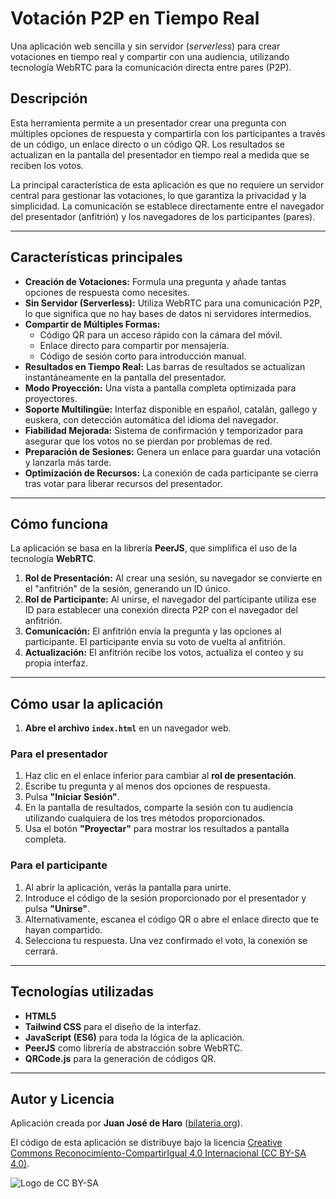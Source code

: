 # Votación P2P en Tiempo Real

Una aplicación web sencilla y sin servidor (*serverless*) para crear votaciones en tiempo real y compartir con una audiencia, utilizando tecnología WebRTC para la comunicación directa entre pares (P2P).

## Descripción

Esta herramienta permite a un presentador crear una pregunta con múltiples opciones de respuesta y compartirla con los participantes a través de un código, un enlace directo o un código QR. Los resultados se actualizan en la pantalla del presentador en tiempo real a medida que se reciben los votos.

La principal característica de esta aplicación es que no requiere un servidor central para gestionar las votaciones, lo que garantiza la privacidad y la simplicidad. La comunicación se establece directamente entre el navegador del presentador (anfitrión) y los navegadores de los participantes (pares).

-----

## Características principales

  - **Creación de Votaciones:** Formula una pregunta y añade tantas opciones de respuesta como necesites.
  - **Sin Servidor (Serverless):** Utiliza WebRTC para una comunicación P2P, lo que significa que no hay bases de datos ni servidores intermedios.
  - **Compartir de Múltiples Formas:**
      - Código QR para un acceso rápido con la cámara del móvil.
      - Enlace directo para compartir por mensajería.
      - Código de sesión corto para introducción manual.
  - **Resultados en Tiempo Real:** Las barras de resultados se actualizan instantáneamente en la pantalla del presentador.
  - **Modo Proyección:** Una vista a pantalla completa optimizada para proyectores.
  - **Soporte Multilingüe:** Interfaz disponible en español, catalán, gallego y euskera, con detección automática del idioma del navegador.
  - **Fiabilidad Mejorada:** Sistema de confirmación y temporizador para asegurar que los votos no se pierdan por problemas de red.
  - **Preparación de Sesiones:** Genera un enlace para guardar una votación y lanzarla más tarde.
  - **Optimización de Recursos:** La conexión de cada participante se cierra tras votar para liberar recursos del presentador.

-----

## Cómo funciona

La aplicación se basa en la librería **PeerJS**, que simplifica el uso de la tecnología **WebRTC**.

1.  **Rol de Presentación:** Al crear una sesión, su navegador se convierte en el "anfitrión" de la sesión, generando un ID único.
2.  **Rol de Participante:** Al unirse, el navegador del participante utiliza ese ID para establecer una conexión directa P2P con el navegador del anfitrión.
3.  **Comunicación:** El anfitrión envía la pregunta y las opciones al participante. El participante envía su voto de vuelta al anfitrión.
4.  **Actualización:** El anfitrión recibe los votos, actualiza el conteo y su propia interfaz.

-----

## Cómo usar la aplicación

1.  **Abre el archivo `index.html`** en un navegador web.

### Para el presentador

1.  Haz clic en el enlace inferior para cambiar al **rol de presentación**.
2.  Escribe tu pregunta y al menos dos opciones de respuesta.
3.  Pulsa **"Iniciar Sesión"**.
4.  En la pantalla de resultados, comparte la sesión con tu audiencia utilizando cualquiera de los tres métodos proporcionados.
5.  Usa el botón **"Proyectar"** para mostrar los resultados a pantalla completa.

### Para el participante

1.  Al abrir la aplicación, verás la pantalla para unirte.
2.  Introduce el código de la sesión proporcionado por el presentador y pulsa **"Unirse"**.
3.  Alternativamente, escanea el código QR o abre el enlace directo que te hayan compartido.
4.  Selecciona tu respuesta. Una vez confirmado el voto, la conexión se cerrará.

-----

## Tecnologías utilizadas

  - **HTML5**
  - **Tailwind CSS** para el diseño de la interfaz.
  - **JavaScript (ES6)** para toda la lógica de la aplicación.
  - **PeerJS** como librería de abstracción sobre WebRTC.
  - **QRCode.js** para la generación de códigos QR.

-----

## Autor y Licencia

Aplicación creada por **Juan José de Haro** ([bilateria.org](https://bilateria.org)).

El código de esta aplicación se distribuye bajo la licencia [Creative Commons Reconocimiento-CompartirIgual 4.0 Internacional (CC BY-SA 4.0)](https://creativecommons.org/licenses/by-sa/4.0/).

![Logo de CC BY-SA](https://i.creativecommons.org/l/by-sa/4.0/88x31.png)
